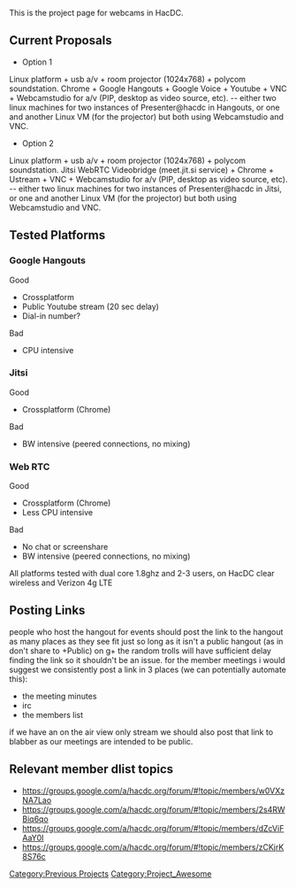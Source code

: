 This is the project page for webcams in HacDC.

## Current Proposals

-   Option 1

Linux platform + usb a/v + room projector (1024x768) + polycom
soundstation. Chrome + Google Hangouts + Google Voice + Youtube + VNC +
Webcamstudio for a/v (PIP, desktop as video source, etc). -- either two
linux machines for two instances of Presenter@hacdc in Hangouts, or one
and another Linux VM (for the projector) but both using Webcamstudio and
VNC.

-   Option 2

Linux platform + usb a/v + room projector (1024x768) + polycom
soundstation. Jitsi WebRTC Videobridge (meet.jit.si service) + Chrome +
Ustream + VNC + Webcamstudio for a/v (PIP, desktop as video source,
etc). -- either two linux machines for two instances of Presenter@hacdc
in Jitsi, or one and another Linux VM (for the projector) but both using
Webcamstudio and VNC.

## Tested Platforms

### Google Hangouts

Good

-   Crossplatform
-   Public Youtube stream (20 sec delay)
-   Dial-in number?

Bad

-   CPU intensive

### Jitsi

Good

-   Crossplatform (Chrome)

Bad

-   BW intensive (peered connections, no mixing)

### Web RTC

Good

-   Crossplatform (Chrome)
-   Less CPU intensive

Bad

-   No chat or screenshare
-   BW intensive (peered connections, no mixing)

All platforms tested with dual core 1.8ghz and 2-3 users, on HacDC clear
wireless and Verizon 4g LTE

## Posting Links

people who host the hangout for events should post the link to the
hangout as many places as they see fit just so long as it isn't a public
hangout (as in don't share to +Public) on g+ the random trolls will have
sufficient delay finding the link so it shouldn't be an issue. for the
member meetings i would suggest we consistently post a link in 3 places
(we can potentially automate this):

-   the meeting minutes
-   irc
-   the members list

if we have an on the air view only stream we should also post that link
to blabber as our meetings are intended to be public.

## Relevant member dlist topics

-   <https://groups.google.com/a/hacdc.org/forum/#!topic/members/w0VXzNA7Lao>
-   <https://groups.google.com/a/hacdc.org/forum/#!topic/members/2s4RWBiq6qo>
-   <https://groups.google.com/a/hacdc.org/forum/#!topic/members/dZcViFAaY0I>
-   <https://groups.google.com/a/hacdc.org/forum/#!topic/members/zCKjrK8S76c>

[Category:Previous Projects](Category:Previous_Projects)
[Category:Project_Awesome](Category:Project_Awesome)
